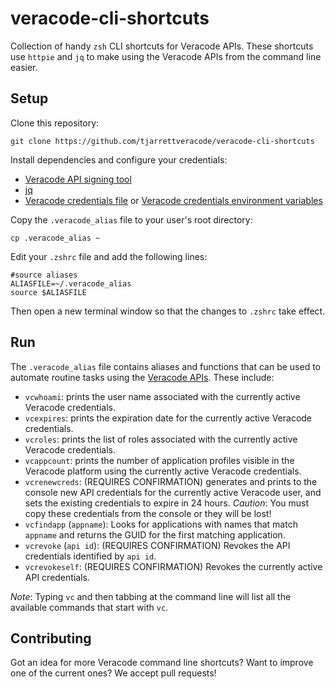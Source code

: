 # veracode-cli-shortcuts

Collection of handy `zsh` CLI shortcuts for Veracode APIs. These shortcuts use `httpie` and `jq` to make using the Veracode APIs from the command line easier.

## Setup

Clone this repository:

```shell
git clone https://github.com/tjarrettveracode/veracode-cli-shortcuts
```

Install dependencies and configure your credentials:

* [Veracode API signing tool](https://docs.veracode.com/r/t_install_api_authen)
* [jq](https://stedolan.github.io/jq/download/)
* [Veracode credentials file](https://docs.veracode.com/r/c_configure_api_cred_file) or [Veracode credentials environment variables](https://docs.veracode.com/r/t_store_creds_linux_env)

Copy the `.veracode_alias` file to your user's root directory:

```shell
cp .veracode_alias ~
```

Edit your `.zshrc` file and add the following lines:

```shell
#source aliases
ALIASFILE=~/.veracode_alias
source $ALIASFILE
```

Then open a new terminal window so that the changes to `.zshrc` take effect.

## Run

The `.veracode_alias` file contains aliases and functions that can be used to automate routine tasks using the [Veracode APIs](https://docs.veracode.com/r/c_gettingstarted). These include:

* `vcwhoami`: prints the user name associated with the currently active Veracode credentials.
* `vcexpires`: prints the expiration date for the currently active Veracode credentials.
* `vcroles`: prints the list of roles associated with the currently active Veracode credentials.
* `vcappcount`: prints the number of application profiles visible in the Veracode platform using the currently active Veracode credentials.
* `vcrenewcreds`: (REQUIRES CONFIRMATION) generates and prints to the console new API credentials for the currently active Veracode user, and sets the existing credentials to expire in 24 hours. *Caution*: You must copy these credentials from the console or they will be lost!
* `vcfindapp` (`appname`): Looks for applications with names that match `appname` and returns the GUID for the first matching application.
* `vcrevoke` (`api id`): (REQUIRES CONFIRMATION) Revokes the API credentials identified by `api id`.
* `vcrevokeself`: (REQUIRES CONFIRMATION) Revokes the currently active API credentials.

*Note*: Typing `vc` and then tabbing at the command line will list all the available commands that start with `vc`.

## Contributing

Got an idea for more Veracode command line shortcuts? Want to improve one of the current ones? We accept pull requests!
